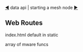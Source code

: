 [&#9664;](data.md) data api | starting a mesh node [&#9654;](starting.md)

## Web Routes

index.html default in static

array of mware funcs
